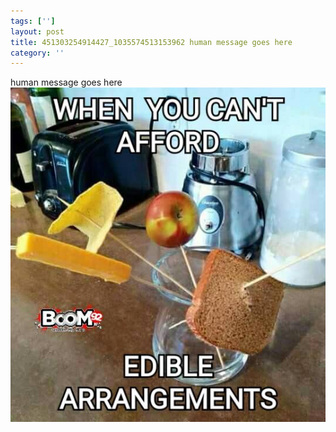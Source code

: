 ```yaml
---
tags: ['']
layout: post
title: 451303254914427_1035574513153962 human message goes here
category: ''
---
```

human message goes here
![451303254914427_1035574513153962](/uploads/2015-10-18-451303254914427_1035574513153962-human-message-goes-here.jpg)
